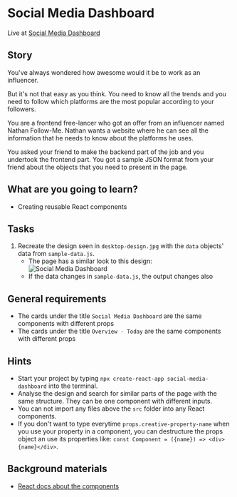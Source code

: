 # Social Media Dashboard

Live at [Social Media Dashboard](https://imac1.github.io/social-media-dashboard)

## Story

You've always wondered how awesome would it be to work as an influencer.

But it's not that easy as you think.
You need to know all the trends and you need to follow which platforms are the most popular according to your followers.

You are a frontend free-lancer who got an offer from an influencer named Nathan Follow-Me.
Nathan wants a website where he can see all the information that he needs to know about the platforms he uses.

You asked your friend to make the backend part of the job and you undertook the frontend part.
You got a sample JSON format from your friend about the objects that you need to present in the page.

## What are you going to learn?

- Creating reusable React components

## Tasks

1. Recreate the design seen in `desktop-design.jpg` with the `data` objects' data from `sample-data.js`.
    - The page has a similar look to this design: ![Social Media Dashboard](https://learn.code.cool/media/frontend/social-media-dashboard.jpg)
    - If the data changes in `sample-data.js`, the output changes also

## General requirements

- The cards under the title `Social Media Dashboard` are the same components with different props
- The cards under the title `Overview - Today` are the same components with different props

## Hints

- Start your project by typing `npx create-react-app social-media-dashboard` into the terminal.
- Analyse the design and search for similar parts of the page with the same structure.
  They can be one component with different inputs.
- You can not import any files above the `src` folder into any React components.
- If you don't want to type everytime `props.creative-property-name` when you use your property in a component,
 you can destructure the props object an use its properties like: `const Component = ({name}) => <div>{name}</div>`.

## Background materials

- <i class="far fa-exclamation"></i> [React docs about the components](https://reactjs.org/docs/components-and-props.html)
